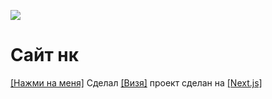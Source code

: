 ![](https://imgur.com/Qoj7dbO.png)

#

# Сайт нк
[[Нажми на меня]](https://nekocorp.gq)
Сделал [[Визя]](https://t.me/wesleezz) проект сделан на [[Next.js]](https://nextjs.org)
